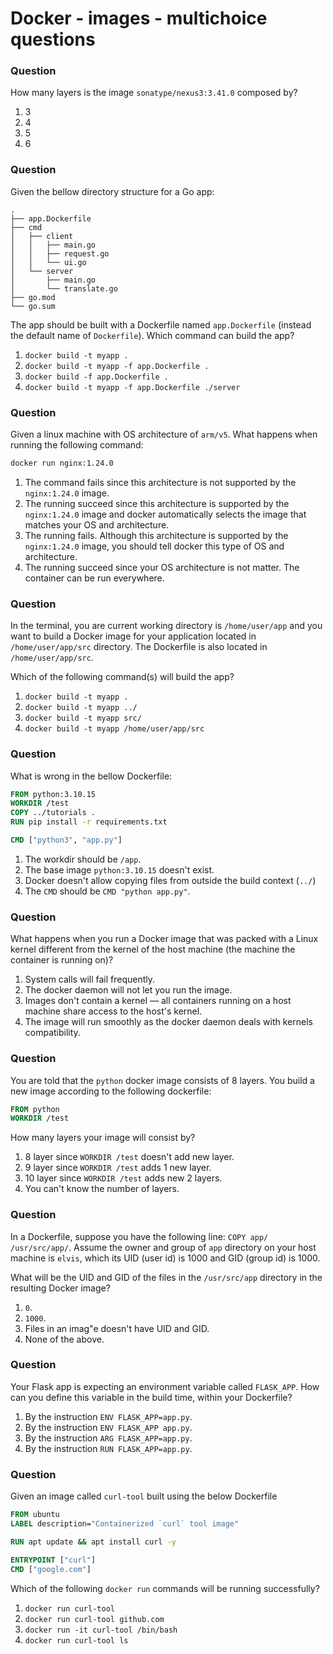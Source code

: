 # Docker - images - multichoice questions


### Question 

How many layers is the image `sonatype/nexus3:3.41.0` composed by?

1. 3
2. 4
3. 5
4. 6

### Question 

Given the bellow directory structure for a Go app: 

```text
.
├── app.Dockerfile
├── cmd
│   ├── client
│   │   ├── main.go
│   │   ├── request.go
│   │   └── ui.go
│   └── server
│       ├── main.go
│       └── translate.go
├── go.mod
└── go.sum
```

The app should be built with a Dockerfile named `app.Dockerfile` (instead the default name of `Dockerfile`). 
Which command can build the app?

1. `docker build -t myapp .`
2. `docker build -t myapp -f app.Dockerfile .`
3. `docker build -f app.Dockerfile .`
4. `docker build -t myapp -f app.Dockerfile ./server`

### Question 

Given a linux machine with OS architecture of `arm/v5`.
What happens when running the following command: 

```bash
docker run nginx:1.24.0
```

1. The command fails since this architecture is not supported by the `nginx:1.24.0` image.
2. The running succeed since this architecture is supported by the `nginx:1.24.0` image and docker automatically selects the image that matches your OS and architecture.
3. The running fails. Although this architecture is supported by the `nginx:1.24.0` image, you should tell docker this type of OS and architecture.
4. The running succeed since your OS architecture is not matter. The container can be run everywhere. 


### Question 

In the terminal, you are current working directory is `/home/user/app` and you want to build a Docker image for your application located in `/home/user/app/src` directory.
The Dockerfile is also located in `/home/user/app/src`. 

Which of the following command(s) will build the app? 

1. `docker build -t myapp .`
2. `docker build -t myapp ../`
3. `docker build -t myapp src/`
4. `docker build -t myapp /home/user/app/src`

### Question 

What is wrong in the bellow Dockerfile:

```dockerfile
FROM python:3.10.15
WORKDIR /test
COPY ../tutorials .
RUN pip install -r requirements.txt

CMD ["python3", "app.py"]
```

1. The workdir should be `/app`.
2. The base image `python:3.10.15` doesn't exist.
3. Docker doesn't allow copying files from outside the build context (`../`)
4. The `CMD` should be `CMD "python app.py"`.


### Question 

What happens when you run a Docker image that was packed with a Linux kernel different from the kernel of the host machine (the machine the container is running on)?

1. System calls will fail frequently.
2. The docker daemon will not let you run the image.
3. Images don't contain a kernel — all containers running on a host machine share access to the host's kernel.
4. The image will run smoothly as the docker daemon deals with kernels compatibility. 

### Question 

You are told that the `python` docker image consists of 8 layers. 
You build a new image according to the following dockerfile: 

```dockerfile
FROM python
WORKDIR /test
```

How many layers your image will consist by?

1. 8 layer since `WORKDIR /test` doesn't add new layer.
2. 9 layer since `WORKDIR /test` adds 1 new layer.
3. 10 layer since `WORKDIR /test` adds new 2 layers.
4. You can't know the number of layers. 

### Question 

In a Dockerfile, suppose you have the following line: `COPY app/ /usr/src/app/`. 
Assume the owner and group of `app` directory on your host machine is `elvis`, which its UID (user id) is 1000 and GID (group id) is 1000. 

What will be the UID and GID of the files in the `/usr/src/app` directory in the resulting Docker image?

1. `0`.
2. `1000`.
3. Files in an imag"e doesn't have UID and GID.
4. None of the above. 

### Question 

Your Flask app is expecting an environment variable called `FLASK_APP`. 
How can you define this variable in the build time, within your Dockerfile? 

1. By the instruction `ENV FLASK_APP=app.py`.
2. By the instruction `ENV FLASK_APP app.py`.
3. By the instruction `ARG FLASK_APP=app.py`.
4. By the instruction `RUN FLASK_APP=app.py`.


### Question 

Given an image called `curl-tool` built using the below Dockerfile

```dockerfile
FROM ubuntu
LABEL description="Containerized `curl` tool image"

RUN apt update && apt install curl -y

ENTRYPOINT ["curl"]
CMD ["google.com"]
```

Which of the following `docker run` commands will be running successfully? 

1. `docker run curl-tool`
2. `docker run curl-tool github.com`
3. `docker run -it curl-tool /bin/bash` 
4. `docker run curl-tool ls`


